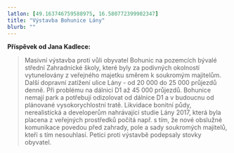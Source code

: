 ```yaml
---
latlon: [49.163746759588975, 16.580772399902347]
title: "Výstavba Bohunice Lány"
blurb: ""
---
```


**Příspěvek od Jana Kadlece:**

> Masivní výstavba proti vůli obyvatel Bohunic na pozemcích bývalé střední Zahradnické školy, které byly za podivných okolností vytunelovány z veřejného majetku směrem k soukromým majitelům.  Další dopravní zatížení ulice Lány - od 20 000 do 25 000  průjezdů denně.  Při problému na dálnici D1 až 45 000 průjezdů. Bohunice nemají park a potřebují odizolovat od dálnice D1 a v budoucnu od plánované vysokorychlostní tratě. Likvidace bonitní půdy, nerealistická a developerům nahrávající studie Lány 2017, která byla placena z veřejných prostředků počítá např. s tím, že nové obslužné komunikace povedou před zahrady, pole a sady soukromých majitelů, kteří s tím nesouhlasí. Petici proti výstavbě podepsaly stovky obyvatel.
